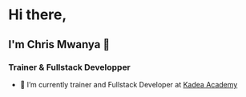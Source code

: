 # Hi there,
## I'm Chris Mwanya 👋
### Trainer & Fullstack Developper
- 🔭 I’m currently trainer and Fullstack Developer at [Kadea Academy](https://kadea.academy)

<!--
**ChrisMwanya/ChrisMwanya** is a ✨ _special_ ✨ repository because its `README.md` (this file) appears on your GitHub profile.

Here are some ideas to get you started:

- 🔭 I’m currently working on ...
- 🌱 I’m currently learning ...
- 👯 I’m looking to collaborate on ...
- 🤔 I’m looking for help with ...
- 💬 Ask me about ...
- 📫 How to reach me: ...
- 😄 Pronouns: ...
- ⚡ Fun fact: ...
-->
